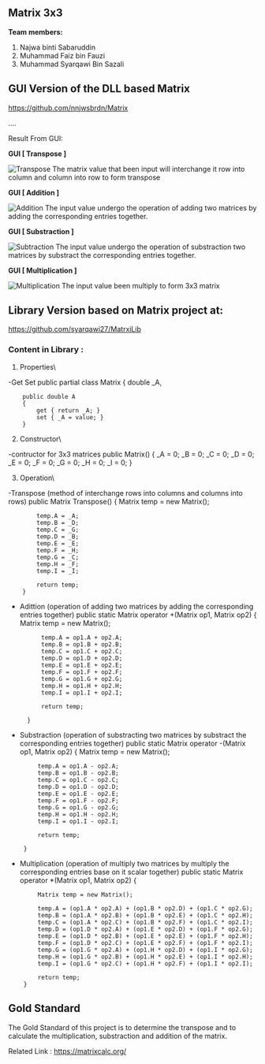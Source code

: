 ## Matrix 3x3

__Team members:__
1) Najwa binti Sabaruddin 
2) Muhammad Faiz bin Fauzi
3) Muhammad Syarqawi Bin Sazali

## GUI Version of the DLL based Matrix 

https://github.com/nnjwsbrdn/Matrix

....

Result From GUI:

__GUI [ Transpose ]__

![Transpose](https://user-images.githubusercontent.com/116859559/215106446-9bdb18e7-efa8-4270-9c65-59b254d45111.png)
The matrix value that been input will interchange it row into column and column into row to form transpose

__GUI [ Addition ]__

![Addition](https://user-images.githubusercontent.com/116859559/215106568-4ff7f682-fa4f-4e72-a7b3-ae721a208a38.png)
The input value undergo the operation of adding two matrices by adding the corresponding entries together.

__GUI [ Substraction ]__

![Subtraction](https://user-images.githubusercontent.com/116859559/215106649-402a157b-7343-443a-af84-a5f0b9622f67.png)
The input value undergo the operation of substraction two matrices by substract the corresponding entries together.

__GUI [ Multiplication ]__

![Multiplication](https://user-images.githubusercontent.com/116859559/215106688-a78e2b6b-fb8d-4882-a7f8-690f6fbf25f6.png)
The input value been multiply to form 3x3 matrix

## Library Version based on Matrix project at:

https://github.com/syarqawi27/MatrxiLib

### Content in Library :
1. Properties\
 
-Get Set 
public partial class Matrix
    {
        double _A, 

        public double A
        {
            get { return _A; }
            set { _A = value; }
        }
2. Constructor\

-contructor for 3x3 matrices
 public Matrix()
        {
            _A = 0;
            _B = 0;
            _C = 0;
            _D = 0;
            _E = 0;
            _F = 0;
            _G = 0;
            _H = 0;
            _I = 0;
        }
        
3. Operation\

-Transpose (method of interchange rows into columns and columns into rows)
 public Matrix Transpose()
        {
            Matrix temp = new Matrix();

            temp.A = _A;
            temp.B = _D;
            temp.C = _G;
            temp.D = _B;
            temp.E = _E;
            temp.F = _H;
            temp.G = _C;
            temp.H = _F;
            temp.I = _I;

            return temp;
        }
- Adittion (operation of adding two matrices by adding the corresponding entries together)
 public static Matrix operator +(Matrix op1, Matrix op2) 
        {
            Matrix temp = new Matrix();

            temp.A = op1.A + op2.A;
            temp.B = op1.B + op2.B;
            temp.C = op1.C + op2.C;
            temp.D = op1.D + op2.D;
            temp.E = op1.E + op2.E;
            temp.F = op1.F + op2.F;
            temp.G = op1.G + op2.G;
            temp.H = op1.H + op2.H;
            temp.I = op1.I + op2.I;

            return temp;

        }
 - Substraction (operation of substracting two matrices by substract the corresponding entries together)
public static Matrix operator -(Matrix op1, Matrix op2)
        {
            Matrix temp = new Matrix();

            temp.A = op1.A - op2.A;
            temp.B = op1.B - op2.B;
            temp.C = op1.C - op2.C;
            temp.D = op1.D - op2.D;
            temp.E = op1.E - op2.E;
            temp.F = op1.F - op2.F;
            temp.G = op1.G - op2.G;
            temp.H = op1.H - op2.H;
            temp.I = op1.I - op2.I;

            return temp;

        }
 - Multiplication (operation of multiply two matrices by multiply the corresponding entries base on it scalar together)
 public static Matrix operator *(Matrix op1, Matrix op2)
        {

            Matrix temp = new Matrix();

            temp.A = (op1.A * op2.A) + (op1.B * op2.D) + (op1.C * op2.G);
            temp.B = (op1.A * op2.B) + (op1.B * op2.E) + (op1.C * op2.H);
            temp.C = (op1.A * op2.C) + (op1.B * op2.F) + (op1.C * op2.I);
            temp.D = (op1.D * op2.A) + (op1.E * op2.D) + (op1.F * op2.G);
            temp.E = (op1.D * op2.B) + (op1.E * op2.E) + (op1.F * op2.H);
            temp.F = (op1.D * op2.C) + (op1.E * op2.F) + (op1.F * op2.I);
            temp.G = (op1.G * op2.A) + (op1.H * op2.D) + (op1.I * op2.G);
            temp.H = (op1.G * op2.B) + (op1.H * op2.E) + (op1.I * op2.H);
            temp.I = (op1.G * op2.C) + (op1.H * op2.F) + (op1.I * op2.I);

            return temp;
        }


## Gold Standard

The Gold Standard of this project is to determine the transpose and to calculate the multiplication, substraction and addition of the matrix.

Related Link : https://matrixcalc.org/
